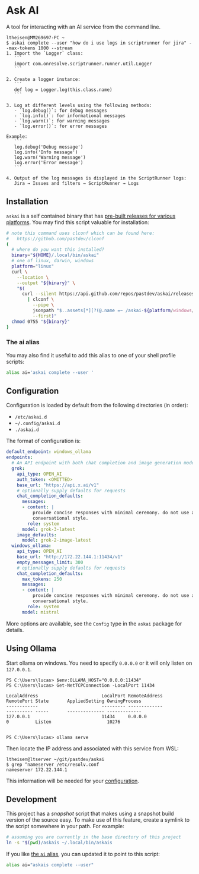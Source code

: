 # Ask AI

A tool for interacting with an AI service from the command line.

~~~console
ltheisen@MM269697-PC ~
$ askai complete --user "how do i use logs in scriptrunner for jira" --max-tokens 1000 --stream
1. Import the `Logger` class:
   ```
   import com.onresolve.scriptrunner.runner.util.Logger
   ```

2. Create a logger instance:
   ```
   def log = Logger.log(this.class.name)
   ```

3. Log at different levels using the following methods:
   - `log.debug()`: for debug messages
   - `log.info()`: for informational messages
   - `log.warn()`: for warning messages
   - `log.error()`: for error messages

Example:
   ```
   log.debug('Debug message')
   log.info('Info message')
   log.warn('Warning message')
   log.error('Error message')
   ```

4. Output of the log messages is displayed in the ScriptRunner logs:
   Jira → Issues and filters → ScriptRunner → Logs
~~~

## Installation

`askai` is a self contained binary that has [pre-built releases for various platforms](https://github.com/pastdev/askai/releases).
You may find this script valuable for installation:

~~~bash
# note this command uses clconf which can be found here:
#   https://github.com/pastdev/clconf
(
  # where do you want this installed?
  binary="${HOME}/.local/bin/askai"
  # one of linux, darwin, windows
  platform="linux"
  curl \
    --location \
    --output "${binary}" \
    "$(
      curl --silent https://api.github.com/repos/pastdev/askai/releases/latest \
        | clconf \
          --pipe \
          jsonpath "$..assets[*][?(@.name =~ /askai-${platform/windows/windows.exe}/)].browser_download_url" \
          --first)"
  chmod 0755 "${binary}"
)
~~~

### The ai alias

You may also find it useful to add this alias to one of your shell profile scripts:

~~~bash
alias ai='askai complete --user '
~~~

## Configuration

Configuration is loaded by default from the following directories (in order):

* `/etc/askai.d`
* `~/.config/askai.d`
* `./askai.d`

The format of configuration is:

~~~yaml
default_endpoint: windows_ollama
endpoints:
  # An API endpoint with both chat completion and image generation models
  grok:
    api_type: OPEN_AI
    auth_token: <OMITTED>
    base_url: "https://api.x.ai/v1"
    # optionally supply defaults for requests
    chat_completion_defaults:
      messages:
      - content: |
          provide concise responses with minimal ceremony. do not use a
          conversational style.
        role: system
      model: grok-3-latest
    image_defaults:
      model: grok-2-image-latest
  windows_ollama:
    api_type: OPEN_AI
    base_url: "http://172.22.144.1:11434/v1"
    empty_messages_limit: 300
    # optionally supply defaults for requests
    chat_completion_defaults:
      max_tokens: 250
      messages:
      - content: |
          provide concise responses with minimal ceremony. do not use a
          conversational style.
        role: system
      model: mistral
~~~

More options are available, see the `Config` type in the `askai` package for details.

## Using Ollama

Start ollama on windows.
You need to specify `0.0.0.0` or it will only listen on `127.0.0.1`.

~~~console
PS C:\Users\lucas> $env:OLLAMA_HOST="0.0.0.0:11434"
PS C:\Users\lucas> Get-NetTCPConnection -LocalPort 11434

LocalAddress                        LocalPort RemoteAddress                       RemotePort State       AppliedSetting OwningProcess
------------                        --------- -------------                       ---------- -----       -------------- -------------
127.0.0.1                           11434     0.0.0.0                             0          Listen                     10276


PS C:\Users\lucas> ollama serve
~~~

Then locate the IP address and associated with this service from WSL:

~~~console
ltheisen@ltserver ~/git/pastdev/askai
$ grep ^nameserver /etc/resolv.conf
nameserver 172.22.144.1
~~~

This information will be needed for your [configuration](#configuration).

## Development

This project has a _snapshot_ script that makes using a snapshot build version of the source easy.
To make use of this feature, create a symlink to the script somewhere in your path.
For example:

~~~bash
# assuming you are currently in the base directory of this project
ln -s "$(pwd)/askais ~/.local/bin/askais
~~~

If you like [the `ai` alias](#the-ai-alias), you can updated it to point to this script:

~~~bash
alias ai="askais complete --user"
~~~
